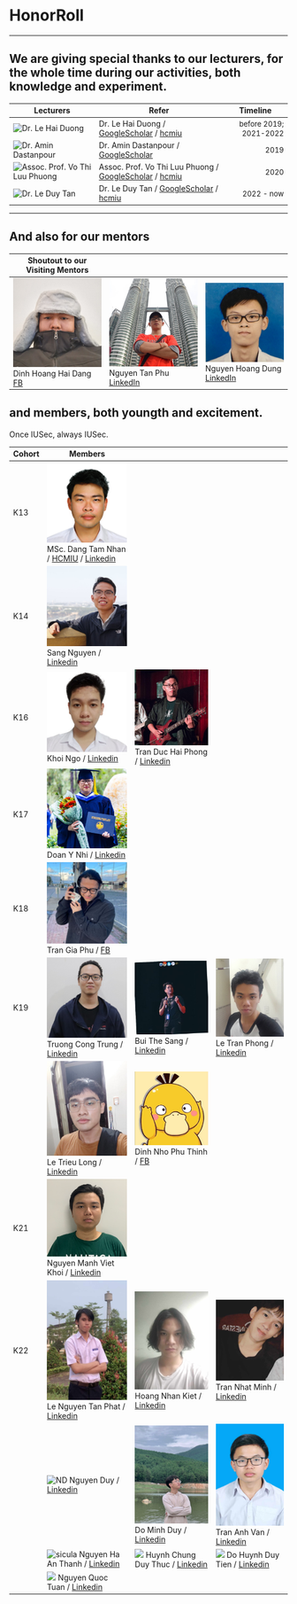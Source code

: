 # HonorRoll

___
## We are giving special thanks to our lecturers, for the whole time during our activities, both knowledge and experiment.

<div align="center">

| Lecturers             | Refer                       | Timeline                    |
|-----------------------|-----------------------------|-----------------------------|
| ![Dr. Le Hai Duong](https://scholar.googleusercontent.com/citations?view_op=view_photo&user=t4CT4pAAAAAJ&citpid=4) | Dr. Le Hai Duong / [GoogleScholar](https://scholar.google.com/citations?user=t4CT4pAAAAAJ) / [hcmiu](https://it.hcmiu.edu.vn/user/lhduong/) | <div align='right'><font size=2>before 2019; 2021-2022</font></div> |
| ![Dr. Amin Dastanpour](https://scholar.googleusercontent.com/citations?view_op=view_photo&user=Cyw0j-0AAAAJ&citpid=2) | Dr. Amin Dastanpour / [GoogleScholar](https://scholar.google.com/citations?user=Cyw0j-0AAAAJ) | <div align='right'><font size=2>2019</font></div> |
| ![Assoc. Prof. Vo Thi Luu Phuong](https://scholar.googleusercontent.com/citations?view_op=view_photo&user=6DmQXO4AAAAJ&citpid=4) | Assoc. Prof. Vo Thi Luu Phuong / [GoogleScholar](https://scholar.googleusercontent.com/citations?user=6DmQXO4AAAAJ) / [hcmiu](https://it.hcmiu.edu.vn/user/vtlphuong/) | <div align='right'><font size=2>2020</font></div> |
| ![Dr. Le Duy Tan](https://it.hcmiu.edu.vn/wp-content/uploads/ultimatemember/58/profile_photo-190x190.jpg?1732080136) | Dr. Le Duy Tan / [GoogleScholar](https://scholar.google.com/citations?user=HuS8cg0AAAAJ) / [hcmiu](https://it.hcmiu.edu.vn/user/ldtan/) | <div align='right'><font size=2>2022 - now</font></div> |

</div>

___

## And also for our mentors 

<div align="center">
    
| Shoutout to our Visiting Mentors    | | |
|-------------------------------------|-|-|
| ![](./img/Dinh_Hoang_Hai_Dang.jpg "hackerdamau") Dinh Hoang Hai Dang [FB](https://www.facebook.com/Arakawa.Fox.Whister) | ![](./img/Nguyen_Tan_Phu.jpg "TodHudson") Nguyen Tan Phu [LinkedIn](https://www.linkedin.com/in/phu-nguyen-tan-01a41918b/) | ![](./img/Hoang_Dung_Nguyen.jfif "nhdwalker") Nguyen Hoang Dung [LinkedIn](https://www.linkedin.com/in/hoang-dung-nguyen/) |

</div>

## and members, both youngth and excitement.
Once IUSec, always IUSec.

<div align="center">
    
| Cohort                   | Members                  | | |
|--------------------------|--------------------------|-|-|
| K13                      | ![](./img/Dang_Tam_Nhan.jpg "Nhan Dang") MSc. Dang Tam Nhan / [HCMIU](https://it.hcmiu.edu.vn/user/dtnhan/) / [Linkedin](https://www.linkedin.com/in/nhan-dang-71985a176/)   | | |
| K14                      | ![](./img/Nguyen_Nhat_Sang.jpg "Sang Nguyen") Sang Nguyen / [Linkedin](https://www.linkedin.com/in/nhatsangvn/) | | |
| K16                      | ![](./img/Ngo_Dinh_Khoi.jfif "Ngo Dinh Khoi") Khoi Ngo / [Linkedin](https://www.linkedin.com/in/davidkngo/) | ![](./img/Tran_Duc_Hai_Phong.jpg "Tran Duc Hai Phong") Tran Duc Hai Phong / [Linkedin](https://www.linkedin.com/in/tr%E1%BA%A7n-%C4%91%E1%BB%A9c-h%E1%BA%A3i-phong-44a796117/) | |
| K17                      | ![](./img/Doan_Y_Nhi.jpg "Doan Y Nhi") Doan Y Nhi / [Linkedin](https://www.linkedin.com/in/doanynhi/) | | |
| K18                      | ![](./img/Tran_Gia_Phu.jpg "phulelouch") Tran Gia Phu / [FB](https://www.facebook.com/trangiaphu.tran.7) | | |
| K19                      | ![](./img/Truong_Cong_Trung.jfif "trungtc") Truong Cong Trung / [Linkedin](https://www.linkedin.com/in/cong-trung-214068140/) | ![](./img/Bui_The_Sang.jfif "goldensang") Bui The Sang / [Linkedin](https://www.linkedin.com/in/sang-bui-8068b0200/) | ![](./img/Le_Tran_Phong.jpg "tpo") Le Tran Phong / [Linkedin](https://www.linkedin.com/in/ltphong/) |
|                          | ![](./img/Le_Trieu_Long.jpg "Le Trieu Long") Le Trieu Long / [Linkedin](https://www.linkedin.com/in/long-le-trieu-25a1b0180/) | ![](./img/Dinh_Nho_Phu_Thinh.jpg "Dinh Nho Phu Thinh") Dinh Nho Phu Thinh / [FB](https://www.facebook.com/profile.php?id=100028310315873) | |
| K21                      | ![](./img/Nguyen_Manh_Viet_Khoi.png "Qrious64") Nguyen Manh Viet Khoi / [Linkedin]() | | |
| K22                      | ![](./img/Le_Nguyen_Tan_Phat.jpg "Parrottos") Le Nguyen Tan Phat / [Linkedin]() | ![](./img/Hoang_Nhan_Kiet.jpg "yui") Hoang Nhan Kiet / [Linkedin]() | ![](./img/Tran_Nhat_Minh.jpg "TMinh") Tran Nhat Minh / [Linkedin]() |
|                          | ![](./img/Nguyen_Duy.png "ND") Nguyen Duy / [Linkedin]() | ![](./img/Do_Minh_Duy.jpg "ND") Do Minh Duy / [Linkedin]() | ![](./img/Tran_Anh_Van.jpg "Dylan") Tran Anh Van / [Linkedin]() |
|                          | ![](./img/Nguyen_Ha_An_Thanh.png "sicula") Nguyen Ha An Thanh / [Linkedin]() | ![](./img/Huynh_Chung_Duy_Thuc.png "") Huynh Chung Duy Thuc / [Linkedin]() | ![](./img/Do_Huynh_Duy_Tien.png "") Do Huynh Duy Tien / [Linkedin]() |
|                          | ![](./img/Nguyen_Quoc_Tuan.png "") Nguyen Quoc Tuan / [Linkedin]() |  |  |

</div>




